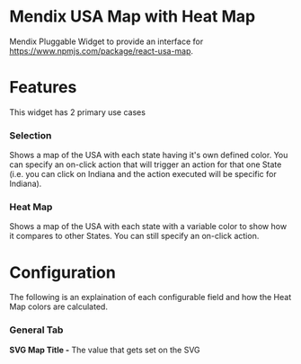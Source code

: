 # Mendix USA Map with Heat Map
  Mendix Pluggable Widget to provide an interface for https://www.npmjs.com/package/react-usa-map. 

# Features
  This widget has 2 primary use cases
### Selection
  Shows a map of the USA with each state having it's own defined color. You can specify an on-click action that will trigger an action for that one State (i.e. you can click on Indiana and the action executed will be specific for Indiana).

### Heat Map
  Shows a map of the USA with each state with a variable color to show how it compares to other States. You can still specify an on-click action.

# Configuration
The following is an explaination of each configurable field and how the Heat Map colors are calculated.

### General Tab
  **SVG Map Title -** The value that gets set on the SVG <title> tag. If you'd like a title to be rendered on the page, then use the Mendix 'text' widget.  
  **Width -** The CSS width of the entire graph. Values can be px, em, % etc.  
  **Height -** The CSS hieght of the entire graph. Values can be px, em, % etc.  
  **Default State Color -** The CSS color for a state as if no color is specific in the data source.  
  **Print Error Logs? -** A boolean to print user errors to browser console with console.error(). This includes validation of the widget configuration settings. If you run into an issue with the widget, be sure to check the browser console.  
  
### Data Source Tab
  **List of States -** A Mendix datasource (Database, Association, Nanoflow, Microflow, XPath). I recommend using a microflow that translates your persistent data to a non-persistent entity with the State Appreviation and State Color (required if not using a heatmap). If you plan to have an on click action, then you can use the non-persisten entity to retrieve your persistent records for the particular State the user clicked on.  
  **State Abbreviation -** The two character official abbreviation for a USA State (i.e. IN = Indiana, NY = New York).  
  **State Color -** The Hex Value or CSS Color to fill the State (i.e. #2E2EFF or blue). This is required if you're not using a Heat Map.  
  **On click -** Action performed when a particular State is clicked. This will return the object type that is specified in the List of States datasource.  

### Heat Map Tab
#### General
  **Use Heat Map? -** A boolean to enable the heat map color calulation.  
  **Heat Percent -** A decimal attribute that should be between 0.00... and 1.00... You should calculate this attibute inside your data source microflow. This value is used to calculate the color used to represent the State. For example with the default color settings, a State with the Heat Percent of 0.1 would show as slightly yellow, 0.4 would show as orange, and 0.8 would show as red.  
  **Show Gradient? -** When enabled, a bar will be displayed below the graph with the full color range available.  
#### Heat Map Colors (HSL)
  **H Range -** The distance bewteen the highest H value and the lowest H value.  
  **H Offset -** A constant increase to the range.  
  **S -** The second parameter in the HSL function. This applies a scew to the function and would best be described by experimenting with the function in CSS.  
  **L -** The third parameter in the HSL function. This applies a scew to the function and would best be described by experimenting with the function in CSS.  
    This widget calculates the variable color for each State using this formula:  
  Math.floor((1.0 - HeatPercent) * H Range + H Offset)  
  For example, configure the widget to use H Range = 50, H Offset = 20, S = 75, and L = 50. This would mean the lowest color (Heat Percent = 0.00) would be hsl(70,75%,50%) which is yellow-green and the highest color (Heat Percent = 1.00) would be hsl(20,75%,50%) which is yellow-orange. You might want to experiment with these using the CSS background-color: hsl(50,75%,50%); and play around with each parameter.
  

# Setup
### Standard
  **1)** In the General tab, Set Width and Height to 100%.  
  **2)** In the Data Source tab, create a microflow that creates a list of non-persistent objects with the State Abbreviation, State Color, and any other data you want to use when the user clicks on that particular State.  
  **3)** Set State Abbreviation and State Color as the respective attributes of your non-persistent entity.  
  **4)** Set an On Click action for what you want to happen when a user clicks on a single State.  
  **5)** Run the project and view the graph. Then, make adjustments to the Width and Height as you see fit.  

### Heat Map
  **1)** In the General tab, Set Width and Height to 100%. Set the Default State Color to hsl(**x**,75%,50%).  
  **2)** In the Data Source tab, create a microflow that creates a list of non-persistent objects with the State Abbreviation, HeatPercent, and any other data you want to use when the user clicks on that particular State. Heat Percent should be either how that particular state compares to 0 and the maximum value (i.e. $IteratorState/Value div $MaximumStateValue) or how that particular state compares to the lowest value and the maximum value (i.e. ($IteratorState/Value - $MinimumStateValue) div ($MaximumStateValue - $MinimumStateValue). Be sure not to divide by zero!!  
  **3)** Set State Abbreviation the attribute on your non-persistent entity.  
  **4)** Set an On Click action for what you want to happen when a user clicks on a single State.  
  **5)** In the Heat Map tab, set Use Heat Map to "Yes". Select the HeatPercent on your non-persistent entity. Set Show Gradient to "Yes", so you can see the range of colors even if you don't have all the data.
  **6)** Run the project and view the graph. Then, make adjustments to the Width, Height, and the Heat Map Colors (Check the **Configuration** section to see how the colors are calculated) as you see fit.  

# Demo project
[link to sandbox]

# Issues, suggestions and feature requests
https://github.com/bsgriggs/mendix-usa-map/issues

# Development and contribution
React USA Map by Gabriela D'Ávila Ferrara https://www.npmjs.com/package/react-usa-map  
  Mendix Interface by Benjamin Griggs

